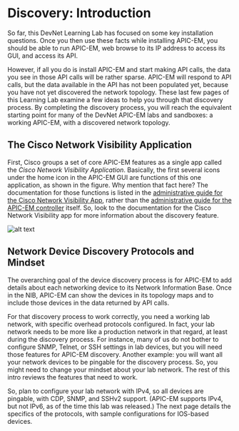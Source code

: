# Discovery: Introduction
So far, this DevNet Learning Lab has focused on some key installation questions. Once you then use these facts while installing APIC-EM, you should be able to run APIC-EM, web browse to its IP address to access its GUI, and access its API.

However, if all you do is install APIC-EM and start making API calls, the data you see in those API calls will be rather sparse. APIC-EM will respond to API calls, but the data available in the API has not been populated yet, because you have not yet discovered the network topology. These last few pages of this Learning Lab examine a few ideas to help you through that discovery process. By completing the discovery process, you will reach the equivalent starting point for many of the DevNet APIC-EM labs and sandboxes: a working APIC-EM, with a discovered network topology.
## The Cisco Network Visibility Application
First, Cisco groups a set of core APIC-EM features as a single app called the *Cisco Network Visibility Application*. Basically, the first several icons under the home icon in the APIC-EM GUI are functions of this one application, as shown in the figure. Why mention that fact here? The documentation for those functions is listed in the [administrative guide for the Cisco Network Visibility App](https://www.cisco.com/c/en/us/td/docs/cloud-systems-management/application-policy-infrastructure-controller-enterprise-module/1-5-x/network_visibility/user-guide/b_Cisco_Network_Visibility_User_Guide_1_5_0_x.html), rather than the [administrative guide for the APIC-EM controller](http://www.cisco.com/c/en/us/td/docs/cloud-systems-management/application-policy-infrastructure-controller-enterprise-module/1-5-x/admin/b_apic_em_admin_guide_v_1-5-x.html) itself. So, look to the documentation for the Cisco Network Visibility app for more information about the discovery feature.

![alt text](/posts/files/01-apic-03-apic-install-discovery/assets/images/apic-3-17.png)
## Network Device Discovery Protocols and Mindset
The overarching goal of the device discovery process is for APIC-EM to add details about each networking device to its Network Information Base. Once in the NIB, APIC-EM can show the devices in its topology maps and to include those devices in the data returned by API calls.

For that discovery process to work correctly, you need a working lab network, with specific overhead protocols configured. In fact, your lab network needs to be more like a production network in that regard, at least during the discovery process. For instance, many of us do not bother to configure SNMP, Telnet, or SSH settings in lab devices, but you will need those features for APIC-EM discovery. Another example: you will want all your network devices to be pingable for the discovery process. So, you might need to change your mindset about your lab network. The rest of this intro reviews the features that need to work.

So, plan to configure your lab network with IPv4, so all devices are pingable, with CDP, SNMP, and SSHv2 support. (APIC-EM supports IPv4, but not IPv6, as of the time this lab was released.) The next page details the specifics of the protocols, with sample configurations for IOS-based devices.
